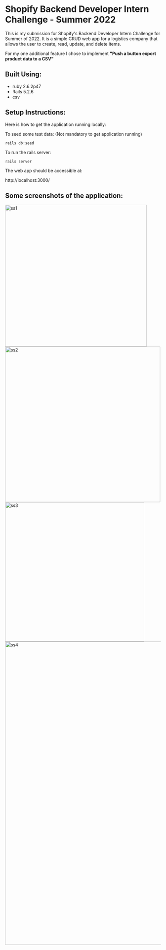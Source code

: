 # Shopify Backend Developer Intern Challenge - Summer 2022

This is my submission for Shopify's Backend Developer Intern Challenge for Summer of 2022. It is a simple CRUD web app for a logistics company that allows the user to create, read, update, and delete items. 
 
For my one additional feature I chose to implement **"Push a button export product data to a CSV"**

## Built Using: 
- ruby 2.6.2p47
- Rails 5.2.6
- csv

##  Setup Instructions:

Here is how to get the application running locally: 

To seed some test data: (Not mandatory to get application running)

`rails db:seed`

To run the rails server: 

`rails server`

The web app should be accessible at:

http://localhost:3000/


##  Some screenshots of the application: 

<img width="458" alt="ss1" src="https://user-images.githubusercontent.com/25699719/150040449-267c7051-0148-43c5-8f52-edb8c4d74af8.png">
<img width="502" alt="ss2" src="https://user-images.githubusercontent.com/25699719/150040450-3c76deba-c9b5-4158-a601-7d65bb94f4f7.png">
<img width="450" alt="ss3" src="https://user-images.githubusercontent.com/25699719/150040451-aa67450e-63c6-48ae-b0b0-a17e7af2355c.png">
<img width="979" alt="ss4" src="https://user-images.githubusercontent.com/25699719/150040453-fda0d465-5395-4c4c-a762-abf53d3f9bc7.png">
